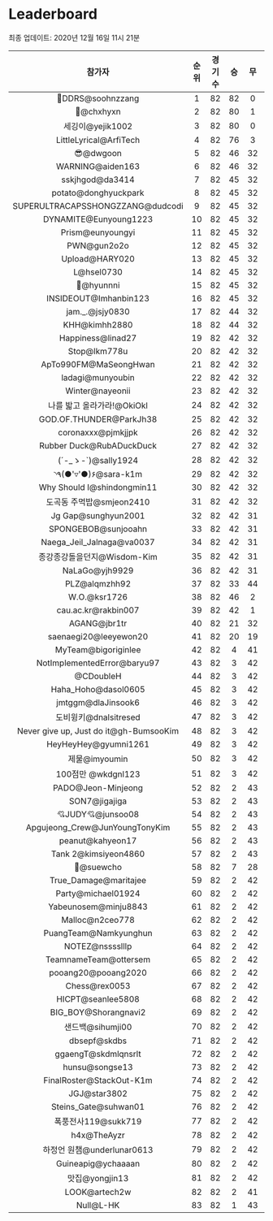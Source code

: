 # Leaderboard
최종 업데이트: 2020년 12월 16일 11시 21분




| 참가자 | 순위 | 경기수 | 승 | 무 | 패 | 승점 |
|:---:|:---:|:---:|:---:|:---:|:---:|:---:|
| 💫DDRS@soohnzzang | 1 | 82 | 82 | 0 | 0 | 246 |
| 👑@chxhyxn | 2 | 82 | 80 | 1 | 1 | 241 |
| 세깅이@yejik1002 | 3 | 82 | 80 | 0 | 2 | 240 |
| LittleLyrical@ArfiTech | 4 | 82 | 76 | 3 | 3 | 231 |
| 😎@dwgoon | 5 | 82 | 46 | 32 | 4 | 170 |
| WARNING@aiden163 | 6 | 82 | 46 | 32 | 4 | 170 |
| sskjhgod@da3414 | 7 | 82 | 45 | 32 | 5 | 167 |
| potato@donghyuckpark | 8 | 82 | 45 | 32 | 5 | 167 |
| SUPERULTRACAPSSHONGZZANG@dudcodi | 9 | 82 | 45 | 32 | 5 | 167 |
| DYNAMITE@Eunyoung1223 | 10 | 82 | 45 | 32 | 5 | 167 |
| Prism@eunyoungyi | 11 | 82 | 45 | 32 | 5 | 167 |
| PWN@gun2o2o | 12 | 82 | 45 | 32 | 5 | 167 |
| Upload@HARY020 | 13 | 82 | 45 | 32 | 5 | 167 |
| L@hsel0730 | 14 | 82 | 45 | 32 | 5 | 167 |
| 🐻@hyunnni | 15 | 82 | 45 | 32 | 5 | 167 |
| INSIDEOUT@Imhanbin123 | 16 | 82 | 45 | 32 | 5 | 167 |
| jam._.@jsjy0830 | 17 | 82 | 44 | 32 | 6 | 164 |
| KHH@kimhh2880 | 18 | 82 | 44 | 32 | 6 | 164 |
| Happiness@linad27 | 19 | 82 | 42 | 32 | 8 | 158 |
| Stop@lkm778u | 20 | 82 | 42 | 32 | 8 | 158 |
| ApTo990FM@MaSeongHwan | 21 | 82 | 42 | 32 | 8 | 158 |
| ladagi@munyoubin | 22 | 82 | 42 | 32 | 8 | 158 |
| Winter@nayeonii | 23 | 82 | 42 | 32 | 8 | 158 |
| 나를 밟고 올라가라!@OkiOkl | 24 | 82 | 42 | 32 | 8 | 158 |
| GOD.OF.THUNDER@ParkJh38 | 25 | 82 | 42 | 32 | 8 | 158 |
| coronaxxx@pjmkjjpk | 26 | 82 | 42 | 32 | 8 | 158 |
| Rubber Duck@RubADuckDuck | 27 | 82 | 42 | 32 | 8 | 158 |
| (´-_ゝ-`)@sally1924 | 28 | 82 | 42 | 32 | 8 | 158 |
| ◝٩(●'▿'●)۶@sara-k1m | 29 | 82 | 42 | 32 | 8 | 158 |
| Why Should I@shindongmin11 | 30 | 82 | 42 | 32 | 8 | 158 |
| 도곡동 주먹밥@smjeon2410 | 31 | 82 | 42 | 32 | 8 | 158 |
| Jg Gap@sunghyun2001 | 32 | 82 | 42 | 31 | 9 | 157 |
| SPONGEBOB@sunjooahn | 33 | 82 | 42 | 31 | 9 | 157 |
| Naega_Jeil_Jalnaga@va0037 | 34 | 82 | 42 | 31 | 9 | 157 |
| 종강종강돌을던지@Wisdom-Kim | 35 | 82 | 42 | 31 | 9 | 157 |
| NaLaGo@yjh9929 | 36 | 82 | 42 | 31 | 9 | 157 |
| PLZ@alqmzhh92 | 37 | 82 | 33 | 44 | 5 | 143 |
| W.O.@ksr1726 | 38 | 82 | 46 | 2 | 34 | 140 |
| cau.ac.kr@rakbin007 | 39 | 82 | 42 | 1 | 39 | 127 |
| AGANG@jbr1tr | 40 | 82 | 21 | 32 | 29 | 95 |
| saenaegi20@leeyewon20 | 41 | 82 | 20 | 19 | 43 | 79 |
| MyTeam@bigoriginlee | 42 | 82 | 4 | 41 | 37 | 53 |
| NotImplementedError@baryu97 | 43 | 82 | 3 | 42 | 37 | 51 |
| @CDoubleH | 44 | 82 | 3 | 42 | 37 | 51 |
| Haha_Hoho@dasol0605 | 45 | 82 | 3 | 42 | 37 | 51 |
| jmtggm@dlaJinsook6 | 46 | 82 | 3 | 42 | 37 | 51 |
| 도비윙키@dnalsitresed | 47 | 82 | 3 | 42 | 37 | 51 |
| Never give up, Just do it@gh-BumsooKim | 48 | 82 | 3 | 42 | 37 | 51 |
| HeyHeyHey@gyumni1261 | 49 | 82 | 3 | 42 | 37 | 51 |
| 제물@imyoumin | 50 | 82 | 3 | 42 | 37 | 51 |
| 100점만 @wkdgnl123 | 51 | 82 | 3 | 42 | 37 | 51 |
| PADO@Jeon-Minjeong | 52 | 82 | 2 | 43 | 37 | 49 |
| SON7@jigajiga | 53 | 82 | 2 | 43 | 37 | 49 |
| 💘JUDY💘@junsoo08 | 54 | 82 | 2 | 43 | 37 | 49 |
| Apgujeong_Crew@JunYoungTonyKim | 55 | 82 | 2 | 43 | 37 | 49 |
| peanut@kahyeon17 | 56 | 82 | 2 | 43 | 37 | 49 |
| Tank 2@kimsiyeon4860 | 57 | 82 | 2 | 43 | 37 | 49 |
| 👏@suewcho | 58 | 82 | 7 | 28 | 47 | 49 |
| True_Damage@maritajee | 59 | 82 | 2 | 42 | 38 | 48 |
| Party@michael01924 | 60 | 82 | 2 | 42 | 38 | 48 |
| Yabeunosem@minju8843 | 61 | 82 | 2 | 42 | 38 | 48 |
| Malloc@n2ceo778 | 62 | 82 | 2 | 42 | 38 | 48 |
| PuangTeam@Namkyunghun | 63 | 82 | 2 | 42 | 38 | 48 |
| NOTEZ@nsssslllp | 64 | 82 | 2 | 42 | 38 | 48 |
| TeamnameTeam@ottersem | 65 | 82 | 2 | 42 | 38 | 48 |
| pooang20@pooang2020 | 66 | 82 | 2 | 42 | 38 | 48 |
| Chess@rex0053 | 67 | 82 | 2 | 42 | 38 | 48 |
| HICPT@seanlee5808 | 68 | 82 | 2 | 42 | 38 | 48 |
| BIG_BOY@Shorangnavi2 | 69 | 82 | 2 | 42 | 38 | 48 |
| 샌드백@sihumji00 | 70 | 82 | 2 | 42 | 38 | 48 |
| dbsepf@skdbs | 71 | 82 | 2 | 42 | 38 | 48 |
| ggaengT@skdmlqnsrlt | 72 | 82 | 2 | 42 | 38 | 48 |
| hunsu@songse13 | 73 | 82 | 2 | 42 | 38 | 48 |
| FinalRoster@StackOut-K1m | 74 | 82 | 2 | 42 | 38 | 48 |
| JGJ@star3802 | 75 | 82 | 2 | 42 | 38 | 48 |
| Steins_Gate@suhwan01 | 76 | 82 | 2 | 42 | 38 | 48 |
| 폭풍전사119@sukk719 | 77 | 82 | 2 | 42 | 38 | 48 |
| h4x@TheAyzr | 78 | 82 | 2 | 42 | 38 | 48 |
| 하정언 원챔@underlunar0613 | 79 | 82 | 2 | 42 | 38 | 48 |
| Guineapig@ychaaaan | 80 | 82 | 2 | 42 | 38 | 48 |
| 맛집@yongjin13 | 81 | 82 | 2 | 42 | 38 | 48 |
| LOOK@artech2w | 82 | 82 | 2 | 41 | 39 | 47 |
| Null@L-HK | 83 | 82 | 1 | 43 | 38 | 46 |